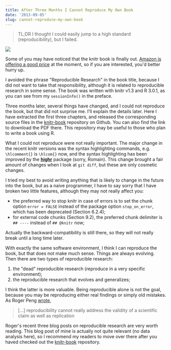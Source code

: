 ```yaml
---
title: After Three Months I Cannot Reproduce My Own Book
date: '2013-09-05'
slug: cannot-reproduce-my-own-book
---
```


> TL;DR I thought I could easily jump to a high standard (reproducibility), but I
  failed.

![](https://db.yihui.org/imgur/niyXcfk.gif)

Some of you may have noticed that the knitr book is finally out. [Amazon is
offering a good price](http://www.amazon.com/gp/product/1482203537) at the
moment, so if you are interested, you'd better hurry up.

I avoided the phrase "Reproducible Research" in the book title, because I
did not want to take that responsibility, although it is related to
reproducible research in some sense. The book was written with knitr v1.3
and R 3.0.1, as you can see from my `sessionInfo()` in the preface.

Three months later, several things have changed, and I could not reproduce
the book, but that did not surprise me. I'll explain the details later. Here
I have extracted the first three chapters, and released the corresponding
source files in the [knitr-book](https://github.com/yihui/knitr-book)
repository on Github. You can also find the link to download the PDF there.
This repository may be useful to those who plan to write a book using R.

What I could not reproduce were not really important. The major change in
the recent knitr versions was the syntax highlighting commands, e.g.
`\hlcomment{}` is `\hlcom{}` now, and the syntax highlighting has been
improved by the [**highr**](http://cran.r-project.org/package=highr) package
(sorry, Romain). This change brought a fair amount of changes when I look at
`git diff`, but these are only cosmetic changes.

I tried my best to avoid writing anything that is likely to change in the
future into the book, but as a naive programmer, I have to say sorry that I
have broken two little features, although they may not really affect you:

- the preferred way to stop knitr in case of errors is to set the chunk
  option `error = FALSE` instead of the package option `stop_on_error`,
  which has been deprecated (Section 6.2.4);
- for external code chunks (Section 9.2), the preferred chunk delimiter is
  `## ----` instead of `## @knitr` now;

Actually the backward-compatibility is still there, so they will not really
break until a long time later.

With exactly the same software environment, I think I can reproduce the
book, but that does not make much sense. Things are always evolving. Then
there are two types of reproducible research:

1. the "dead" reproducible research (reproduce in a very specific environment);
1. the reproducible research that evolves and generalizes;

I think the latter is more valuable. Being reproducible alone is not the
goal, because you may be reproducing either real findings or simply old
mistakes. As Roger Peng
[wrote](http://simplystatistics.org/2013/08/21/treading-a-new-path-for-reproducible-research-part-1/),

> [...] reproducibility cannot really address the validity of a scientific claim
as well as replication

Roger's recent three blog posts on reproducible research are very worth
reading. This blog post of mine is actually not quite relevant (no data
analysis here), so I recommend my readers to move over there after you haved
checked out the [knitr-book](https://github.com/yihui/knitr-book) repository.
